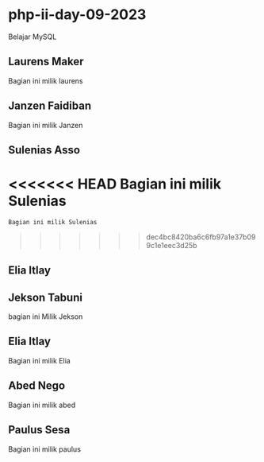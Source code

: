 # php-ii-day-09-2023

Belajar MySQL

## Laurens Maker

Bagian ini milik laurens

## Janzen Faidiban

Bagian ini milik Janzen

## Sulenias Asso
<<<<<<< HEAD
Bagian ini milik Sulenias
=======

    Bagian ini milik Sulenias

>>>>>>> dec4bc8420ba6c6fb97a1e37b099c1e1eec3d25b
## Elia Itlay

## Jekson Tabuni

bagian ini Milik Jekson

## Elia Itlay

Bagian ini milik Elia

## Abed Nego

Bagian ini milik abed

## Paulus Sesa

Bagian ini milik paulus

